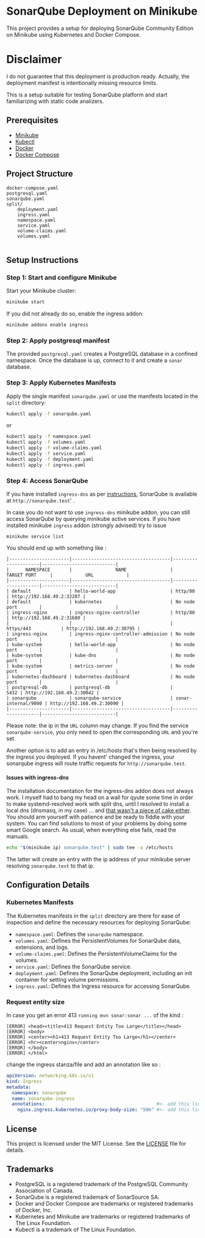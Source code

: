# SonarQube Deployment on Minikube

This project provides a setup for deploying SonarQube Community Edition on Minikube using Kubernetes and Docker Compose.

# Disclaimer

I do not guarantee that this deployment is production ready. Actually, the deployment manifest is intentionally missing resource limits.

This is a setup suitable for testing SonarQube platform and start familiarizing with static code analizers.

## Prerequisites

- [Minikube](https://minikube.sigs.k8s.io/docs/start/)
- [Kubectl](https://kubernetes.io/docs/tasks/tools/install-kubectl/)
- [Docker](https://docs.docker.com/get-docker/)
- [Docker Compose](https://docs.docker.com/compose/install/)

## Project Structure

```
docker-compose.yaml
postgresql.yaml
sonarqube.yaml
split/
    deployment.yaml
    ingress.yaml
    namespace.yaml
    service.yaml
    volume-claims.yaml
    volumes.yaml


```

## Setup Instructions

### Step 1: Start and configure Minikube

Start your Minikube cluster:

```sh
minikube start
```

If you did not already do so, enable the ingress addon: 
```sh
minikube addons enable ingress
```


### Step 2: Apply postgresql manifest
The provided `postgresql.yaml` creates a PostgreSQL database in a confined namespace. Once the database is up, connect to it and create a `sonar` database. 

### Step 3: Apply Kubernetes Manifests

Apply the single manifest `sonarqube.yaml` or use the manifests located in the `split` directory:
```sh
kubectl apply -f sonarqube.yaml
```

or 

```sh
kubectl apply -f namespace.yaml
kubectl apply -f volumes.yaml
kubectl apply -f volume-claims.yaml
kubectl apply -f service.yaml
kubectl apply -f deployment.yaml
kubectl apply -f ingress.yaml

```
### Step 4: Access SonarQube

If you have installed `ingress-dns` as per [instructions](https://minikube.sigs.k8s.io/docs/handbook/addons/ingress-dns), SonarQube is available at `http://sonarqube.test`' .

In case you do not want to use `ingress-dns` minikube addon, you can still access SonarQube by querying minikube active services.
If you have installed minikube `ingress` addon (strongly advised) try to issue 
```shell
minikube service list
```
You should end up with something like : 

```
|----------------------|------------------------------------|---------------------|---------------------------|
|      NAMESPACE       |                NAME                |     TARGET PORT     |            URL            |
|----------------------|------------------------------------|---------------------|---------------------------|
| default              | hello-world-app                    | http/80             | http://192.168.49.2:32207 |
| default              | kubernetes                         | No node port        |                           |
| ingress-nginx        | ingress-nginx-controller           | http/80             | http://192.168.49.2:31680 |
|                      |                                    | https/443           | http://192.168.49.2:30795 |
| ingress-nginx        | ingress-nginx-controller-admission | No node port        |                           |
| kube-system          | hello-world-app                    | No node port        |                           |
| kube-system          | kube-dns                           | No node port        |                           |
| kube-system          | metrics-server                     | No node port        |                           |
| kubernetes-dashboard | kubernetes-dashboard               | No node port        |                           |
| postgresql-db        | postgresql-db                      |                5432 | http://192.168.49.2:30042 |
| sonarqube            | sonarqube-service                  | sonar-internal/9000 | http://192.168.49.2:30090 |
|----------------------|------------------------------------|---------------------|---------------------------|

```
Please note: the ip in the `URL` column may change.
If you find the service `sonarqube-service`, you only need to open the corresponding `URL` and you're set.

Another option is to add an entry in /etc/hosts that's then being resolved by the ingress you deployed. If you havent' changed
the ingress, your sonarqube ingress will route traffic requests for `http://sonarqube.test`.
#### Issues with ingress-dns
The installation documentation for the ingress-dns addon does not always work. I myself had to bang my head on a wall for qyute some time in order to make systemd-resolved work with split dns, until I resolved to install a local dns (dnsmasq, in my case) ... and [that wasn't a piece of cake either](https://github.com/kubernetes/minikube/issues/18727#issuecomment-2432626834).
You should arm yourself with patience and be ready to fiddle with your system. You can find solutions to most of your problems by doing some smart Google search. As usual, when everything else fails, read the manuals.

```sh
echo "$(minikube ip) sonarqube.test" | sudo tee -a /etc/hosts
```
The latter will create an entry with the ip address of your minikube server resolving `sonarqube.test` to that ip.

## Configuration Details

### Kubernetes Manifests


The Kubernetes manifests in the `split` directory are there for ease of inspection and define the necessary resources for deploying SonarQube:

- `namespace.yaml`: Defines the `sonarqube` namespace.
- `volumes.yaml`: Defines the PersistentVolumes for SonarQube data, extensions, and logs.
- `volume-claims.yaml`: Defines the PersistentVolumeClaims for the volumes.
- `service.yaml`: Defines the SonarQube service.
- `deployment.yaml`: Defines the SonarQube deployment, including an init container for setting volume permissions.
- `ingress.yaml`: Defines the Ingress resource for accessing SonarQube.

### Request entity size
In case you get an error 413 `running mvn sonar:sonar ...` of the kind : 
```
[ERROR] <head><title>413 Request Entity Too Large</title></head>
[ERROR] <body>
[ERROR] <center><h1>413 Request Entity Too Large</h1></center>
[ERROR] <hr><center>nginx</center>
[ERROR] </body>
[ERROR] </html>
```

change the ingress stanza/file and add an annotation like so : 
```yaml
apiVersion: networking.k8s.io/v1
kind: Ingress
metadata:
  namespace: sonarqube
  name: sonarqube-ingress
  annotations:                                         #<- add this line
    nginx.ingress.kubernetes.io/proxy-body-size: "50m" #<- add this line. Adjust the size
```
## License

This project is licensed under the MIT License. See the [LICENSE](LICENSE) file for details.

## Trademarks
- PostgreSQL is a registered trademark of the PostgreSQL Community Association of Canada.
- SonarQube is a registered trademark of SonarSource SA.
- Docker and Docker Compose are trademarks or registered trademarks of Docker, Inc.
- Kubernetes and Minikube are trademarks or registered trademarks of The Linux Foundation.
- Kubectl is a trademark of The Linux Foundation.